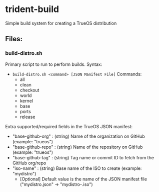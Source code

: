 # trident-build
Simple build system for creating a TrueOS distribution

## Files:
### build-distro.sh
Primary script to run to perform builds.
Syntax:
 * `build-distro.sh <command> [JSON Manifest File]`
Commands:
   * all
   * clean
   * checkout
   * world
   * kernel
   * base
   * ports
   * release
   
Extra supported/required fields in the TrueOS JSON manifest:
   * "base-github-org" : (string) Name of the organization on GitHub (example: "trueos")
   * "base-github-repo" : (string) Name of the repository on GitHub (example: "trueos")
   * "base-github-tag" : (string) Tag name or commit ID to fetch from the GitHub org/repo
   * "iso-name" : (string) Base name of the ISO to create (example: "mydistro")
      * [Optional] Default value is the name of the JSON manifest file ("mydistro.json" -> "mydistro-<BuildDate>.iso")
